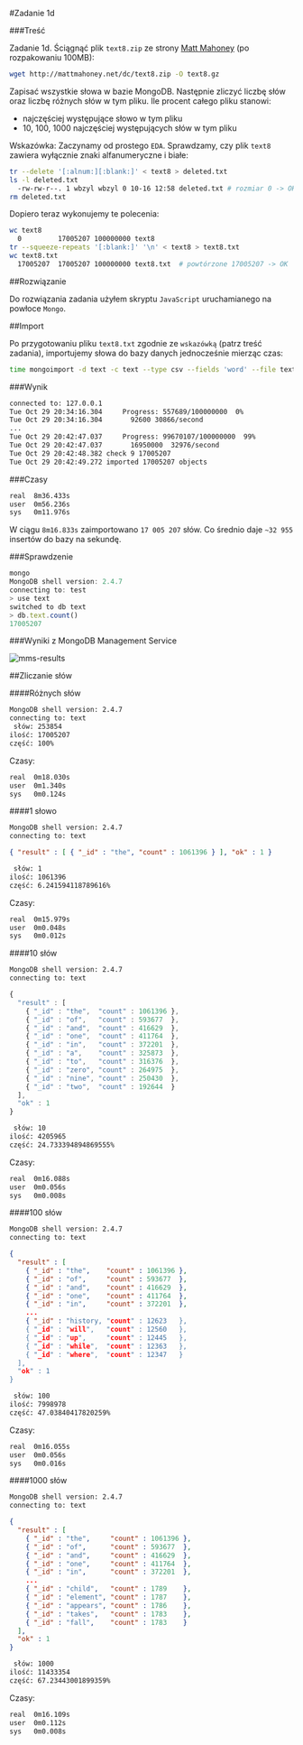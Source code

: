 #Zadanie 1d

###Treść

Zadanie 1d. Ściągnąć plik `text8.zip` ze strony [Matt Mahoney](http://mattmahoney.net/dc/textdata.html) (po rozpakowaniu 100MB):

```sh
wget http://mattmahoney.net/dc/text8.zip -O text8.gz
```

Zapisać wszystkie słowa w bazie MongoDB. Następnie zliczyć liczbę słów oraz liczbę różnych słów w tym pliku. Ile procent całego pliku stanowi:

 * najczęściej występujące słowo w tym pliku
 * 10, 100, 1000 najczęściej występujących słów w tym pliku

Wskazówka: Zaczynamy od prostego `EDA`. Sprawdzamy, czy plik `text8` zawiera wyłącznie znaki alfanumeryczne i białe:

```sh
tr --delete '[:alnum:][:blank:]' < text8 > deleted.txt
ls -l deleted.txt
  -rw-rw-r--. 1 wbzyl wbzyl 0 10-16 12:58 deleted.txt # rozmiar 0 -> OK
rm deleted.txt
```

Dopiero teraz wykonujemy te polecenia:

```sh
wc text8
  0         17005207 100000000 text8
tr --squeeze-repeats '[:blank:]' '\n' < text8 > text8.txt
wc text8.txt
  17005207  17005207 100000000 text8.txt  # powtórzone 17005207 -> OK
```

##Rozwiązanie

Do rozwiązania zadania użyłem skryptu `JavaScript` uruchamianego na powłoce `Mongo`.

##Import

Po przygotowaniu pliku `text8.txt` zgodnie ze `wskazówką` (patrz treść zadania), importujemy słowa do bazy danych jednocześnie mierząc czas:

```sh
time mongoimport -d text -c text --type csv --fields 'word' --file text8.txt 
```

###Wynik

```sh
connected to: 127.0.0.1
Tue Oct 29 20:34:16.304     Progress: 557689/100000000  0%
Tue Oct 29 20:34:16.304       92600 30866/second
...
Tue Oct 29 20:42:47.037     Progress: 99670107/100000000  99%
Tue Oct 29 20:42:47.037       16950000  32976/second
Tue Oct 29 20:42:48.382 check 9 17005207
Tue Oct 29 20:42:49.272 imported 17005207 objects
```

###Czasy

```sh
real  8m36.433s
user  0m56.236s
sys   0m11.976s
```

W ciągu `8m16.833s` zaimportowano `17 005 207` słów. Co średnio daje `~32 955` insertów do bazy na sekundę.

###Sprawdzenie

```js
mongo
MongoDB shell version: 2.4.7
connecting to: test
> use text
switched to db text
> db.text.count()
17005207
```

###Wyniki z MongoDB Management Service

![mms-results](1d-import-mms.png)

##Zliczanie słów

####Różnych słów

```sh
MongoDB shell version: 2.4.7
connecting to: text
 słów: 253854
ilość: 17005207
część: 100%
```

Czasy:

```sh
real  0m18.030s
user  0m1.340s
sys   0m0.124s
```

####1 słowo

```sh
MongoDB shell version: 2.4.7
connecting to: text
```

```json
{ "result" : [ { "_id" : "the", "count" : 1061396 } ], "ok" : 1 }
```

```sh
 słów: 1
ilość: 1061396
część: 6.241594118789616%
```

Czasy:

```sh
real  0m15.979s
user  0m0.048s
sys   0m0.012s
```

####10 słów

```sh
MongoDB shell version: 2.4.7
connecting to: text
```

```js
{
  "result" : [
    { "_id" : "the",  "count" : 1061396 },
    { "_id" : "of",   "count" : 593677  },
    { "_id" : "and",  "count" : 416629  },
    { "_id" : "one",  "count" : 411764  },
    { "_id" : "in",   "count" : 372201  },
    { "_id" : "a",    "count" : 325873  },
    { "_id" : "to",   "count" : 316376  },
    { "_id" : "zero", "count" : 264975  },
    { "_id" : "nine", "count" : 250430  },
    { "_id" : "two",  "count" : 192644  }
  ],
  "ok" : 1
}
```

```sh
 słów: 10
ilość: 4205965
część: 24.733394894869555%
```

Czasy:

```sh
real  0m16.088s
user  0m0.056s
sys   0m0.008s
```
####100 słów

```sh
MongoDB shell version: 2.4.7
connecting to: text
```

```json
{
  "result" : [
    { "_id" : "the",    "count" : 1061396 },
    { "_id" : "of",     "count" : 593677  },
    { "_id" : "and",    "count" : 416629  },
    { "_id" : "one",    "count" : 411764  },
    { "_id" : "in",     "count" : 372201  },
    ...
    { "_id" : "history, "count" : 12623   },
    { "_id" : "will",   "count" : 12560   },
    { "_id" : "up",     "count" : 12445   },
    { "_id" : "while",  "count" : 12363   },
    { "_id" : "where",  "count" : 12347   }
  ],
  "ok" : 1
}
```

```sh
 słów: 100
ilość: 7998978
część: 47.03840417820259%
```

Czasy:

```sh
real  0m16.055s
user  0m0.056s
sys   0m0.016s
```

####1000 słów

```sh
MongoDB shell version: 2.4.7
connecting to: text
```

```json
{
  "result" : [
    { "_id" : "the",     "count" : 1061396 },
    { "_id" : "of",      "count" : 593677  },
    { "_id" : "and",     "count" : 416629  },
    { "_id" : "one",     "count" : 411764  },
    { "_id" : "in",      "count" : 372201  },
    ...
    { "_id" : "child",   "count" : 1789    },
    { "_id" : "element", "count" : 1787    },
    { "_id" : "appears", "count" : 1786    },
    { "_id" : "takes",   "count" : 1783    },
    { "_id" : "fall",    "count" : 1783    }
  ],
  "ok" : 1
}
```

```sh
 słów: 1000
ilość: 11433354
część: 67.23443001899359%
```

Czasy:

```sh
real  0m16.109s
user  0m0.112s
sys   0m0.008s
```